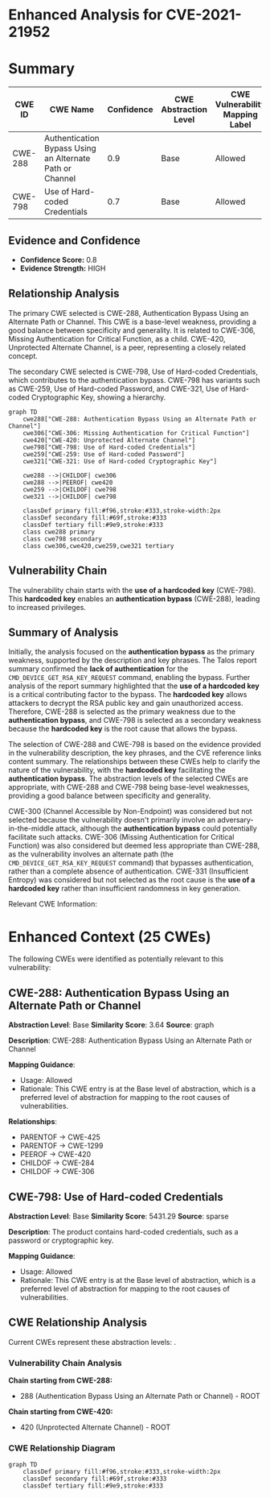 # Enhanced Analysis for CVE-2021-21952

# Summary
| CWE ID | CWE Name | Confidence | CWE Abstraction Level | CWE Vulnerability Mapping Label | CWE-Vulnerability Mapping Notes |
|---|---|---|---|---|---|
| CWE-288 | Authentication Bypass Using an Alternate Path or Channel | 0.9 | Base | Allowed | Primary CWE |
| CWE-798 | Use of Hard-coded Credentials | 0.7 | Base | Allowed | Secondary Candidate |

## Evidence and Confidence

*   **Confidence Score:** 0.8
*   **Evidence Strength:** HIGH

## Relationship Analysis
The primary CWE selected is CWE-288, Authentication Bypass Using an Alternate Path or Channel. This CWE is a base-level weakness, providing a good balance between specificity and generality. It is related to CWE-306, Missing Authentication for Critical Function, as a child. CWE-420, Unprotected Alternate Channel, is a peer, representing a closely related concept.

The secondary CWE selected is CWE-798, Use of Hard-coded Credentials, which contributes to the authentication bypass. CWE-798 has variants such as CWE-259, Use of Hard-coded Password, and CWE-321, Use of Hard-coded Cryptographic Key, showing a hierarchy.

```mermaid
graph TD
    cwe288["CWE-288: Authentication Bypass Using an Alternate Path or Channel"]
    cwe306["CWE-306: Missing Authentication for Critical Function"]
    cwe420["CWE-420: Unprotected Alternate Channel"]
    cwe798["CWE-798: Use of Hard-coded Credentials"]
    cwe259["CWE-259: Use of Hard-coded Password"]
    cwe321["CWE-321: Use of Hard-coded Cryptographic Key"]

    cwe288 -->|CHILDOF| cwe306
    cwe288 -->|PEEROF| cwe420
    cwe259 -->|CHILDOF| cwe798
    cwe321 -->|CHILDOF| cwe798
    
    classDef primary fill:#f96,stroke:#333,stroke-width:2px
    classDef secondary fill:#69f,stroke:#333
    classDef tertiary fill:#9e9,stroke:#333
    class cwe288 primary
    class cwe798 secondary
    class cwe306,cwe420,cwe259,cwe321 tertiary
```

## Vulnerability Chain
The vulnerability chain starts with the **use of a hardcoded key** (CWE-798). This **hardcoded key** enables an **authentication bypass** (CWE-288), leading to increased privileges.

## Summary of Analysis
Initially, the analysis focused on the **authentication bypass** as the primary weakness, supported by the description and key phrases. The Talos report summary confirmed the **lack of authentication** for the `CMD_DEVICE_GET_RSA_KEY_REQUEST` command, enabling the bypass. Further analysis of the report summary highlighted that the **use of a hardcoded key** is a critical contributing factor to the bypass. The **hardcoded key** allows attackers to decrypt the RSA public key and gain unauthorized access. Therefore, CWE-288 is selected as the primary weakness due to the **authentication bypass**, and CWE-798 is selected as a secondary weakness because the **hardcoded key** is the root cause that allows the bypass.

The selection of CWE-288 and CWE-798 is based on the evidence provided in the vulnerability description, the key phrases, and the CVE reference links content summary. The relationships between these CWEs help to clarify the nature of the vulnerability, with the **hardcoded key** facilitating the **authentication bypass**. The abstraction levels of the selected CWEs are appropriate, with CWE-288 and CWE-798 being base-level weaknesses, providing a good balance between specificity and generality.

CWE-300 (Channel Accessible by Non-Endpoint) was considered but not selected because the vulnerability doesn't primarily involve an adversary-in-the-middle attack, although the **authentication bypass** could potentially facilitate such attacks. CWE-306 (Missing Authentication for Critical Function) was also considered but deemed less appropriate than CWE-288, as the vulnerability involves an alternate path (the `CMD_DEVICE_GET_RSA_KEY_REQUEST` command) that bypasses authentication, rather than a complete absence of authentication. CWE-331 (Insufficient Entropy) was considered but not selected as the root cause is the **use of a hardcoded key** rather than insufficient randomness in key generation.

Relevant CWE Information:

# Enhanced Context (25 CWEs)
The following CWEs were identified as potentially relevant to this vulnerability:

## CWE-288: Authentication Bypass Using an Alternate Path or Channel
**Abstraction Level**: Base
**Similarity Score**: 3.64
**Source**: graph

**Description**:
CWE-288: Authentication Bypass Using an Alternate Path or Channel

**Mapping Guidance**:
- Usage: Allowed
- Rationale: This CWE entry is at the Base level of abstraction, which is a preferred level of abstraction for mapping to the root causes of vulnerabilities.

**Relationships**:
- PARENTOF -> CWE-425
- PARENTOF -> CWE-1299
- PEEROF -> CWE-420
- CHILDOF -> CWE-284
- CHILDOF -> CWE-306

## CWE-798: Use of Hard-coded Credentials
**Abstraction Level**: Base
**Similarity Score**: 5431.29
**Source**: sparse

**Description**:
The product contains hard-coded credentials, such as a password or cryptographic key.

**Mapping Guidance**:
- Usage: Allowed
- Rationale: This CWE entry is at the Base level of abstraction, which is a preferred level of abstraction for mapping to the root causes of vulnerabilities.


## CWE Relationship Analysis

Current CWEs represent these abstraction levels: .


### Vulnerability Chain Analysis

**Chain starting from CWE-288:**
- 288 (Authentication Bypass Using an Alternate Path or Channel) - ROOT


**Chain starting from CWE-420:**
- 420 (Unprotected Alternate Channel) - ROOT



### CWE Relationship Diagram

```mermaid
graph TD
    classDef primary fill:#f96,stroke:#333,stroke-width:2px
    classDef secondary fill:#69f,stroke:#333
    classDef tertiary fill:#9e9,stroke:#333
```